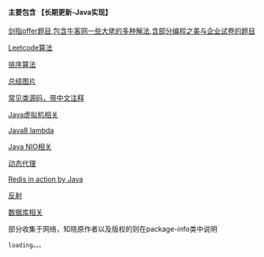 #### 主要包含  【长期更新-Java实现】

   [剑指offer题目,包含牛客网一些大佬的多种解法,含部分编程之美与企业试卷的题目](https://github.com/jxnu-liguobin/Java-Learning-Summary/tree/master/Java-Learning-Summary/src/cn/edu/jxnu/practice)

   [Leetcode算法](https://github.com/jxnu-liguobin/Java-Learning-Summary/tree/master/Java-Learning-Summary/src/cn/edu/jxnu/leetcode)

   [排序算法](https://github.com/jxnu-liguobin/Java-Learning-Summary/tree/master/Java-Learning-Summary/src/cn/edu/jxnu/sort)

   [总结图片](https://github.com/jxnu-liguobin/Java-Learning-Summary/tree/master/Java-Learning-Summary/src/cn/edu/jxnu/practice/picture)

   [常见类源码，带中文注释](https://github.com/jxnu-liguobin/Java-Learning-Summary/tree/master/Java-Learning-Summary/src/cn/edu/jxnu/sourcecode)

   [Java虚拟机相关](https://github.com/jxnu-liguobin/Java-Learning-Summary/tree/master/Java-Learning-Summary/src/cn/edu/jxnu/jvm/classloader)

   [Java8 lambda](https://github.com/jxnu-liguobin/Java-Learning-Summary/tree/master/Java-Learning-Summary/src/cn/edu/jxnu/lambda)

   [Java NIO相关](https://github.com/jxnu-liguobin/Java-Learning-Summary/tree/master/Java-Learning-Summary/src/cn/edu/jxnu/nio)

   [动态代理](https://github.com/jxnu-liguobin/Java-Learning-Summary/tree/master/Java-Learning-Summary/src/cn/edu/jxnu/proxy)

   [Redis in action by Java](https://github.com/jxnu-liguobin/Java-Learning-Summary/tree/master/Java-Learning-Summary/src/cn/edu/jxnu/redis)

   [反射](https://github.com/jxnu-liguobin/Java-Learning-Summary/tree/master/Java-Learning-Summary/src/cn/edu/jxnu/reflect)

   [数据库相关](https://github.com/jxnu-liguobin/Java-Learning-Summary/tree/master/Java-Learning-Summary/src/cn/edu/jxnu/sql)

   部分收集于网络，知晓原作者以及版权的则在package-info类中说明


    loading。。。
